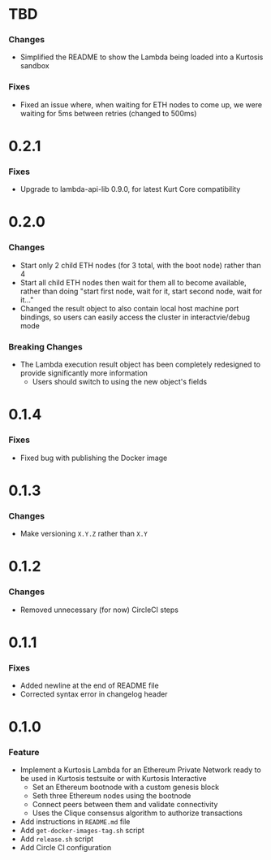 # TBD
### Changes
* Simplified the README to show the Lambda being loaded into a Kurtosis sandbox

### Fixes
* Fixed an issue where, when waiting for ETH nodes to come up, we were waiting for 5ms between retries (changed to 500ms)

# 0.2.1
### Fixes
* Upgrade to lambda-api-lib 0.9.0, for latest Kurt Core compatibility

# 0.2.0
### Changes
* Start only 2 child ETH nodes (for 3 total, with the boot node) rather than 4
* Start all child ETH nodes then wait for them all to become available, rather than doing "start first node, wait for it, start second node, wait for it..."
* Changed the result object to also contain local host machine port bindings, so users can easily access the cluster in interactvie/debug mode

### Breaking Changes
* The Lambda execution result object has been completely redesigned to provide significantly more information
    * Users should switch to using the new object's fields

# 0.1.4
### Fixes
* Fixed bug with publishing the Docker image

# 0.1.3
### Changes
* Make versioning `X.Y.Z` rather than `X.Y`

# 0.1.2
### Changes
* Removed unnecessary (for now) CircleCI steps

# 0.1.1
### Fixes
* Added newline at the end of README file
* Corrected syntax error in changelog header

# 0.1.0
### Feature
* Implement a Kurtosis Lambda for an Ethereum Private Network ready to be used in Kurtosis testsuite or with Kurtosis Interactive
    * Set an Ethereum bootnode with a custom genesis block
    * Seth three Ethereum nodes using the bootnode
    * Connect peers between them and validate connectivity
    * Uses the Clique consensus algorithm to authorize transactions
* Add instructions in `README.md` file
* Add `get-docker-images-tag.sh` script
* Add `release.sh` script
* Add Circle CI configuration

